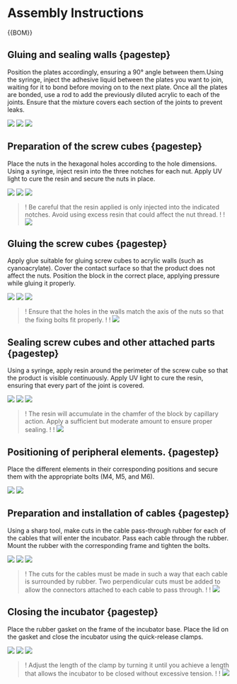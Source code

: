 [M4x10 screws]:Parts.yaml#M4x10PanSteel
[No. 2 Phillips screwdriver]:Parts.yaml#Screwdriver_Philips_No2
# Assembly Instructions

{{BOM}}

## Gluing and sealing walls {pagestep}

Position the plates accordingly, ensuring a 90° angle between them.Using the syringe, inject the
adhesive liquid between the plates you want to join, waiting for it to bond before moving on to the next plate. Once all the plates
are bonded, use a rod to add the previously diluted acrylic to each of the joints. Ensure that the mixture covers each section of the
joints to prevent leaks.

![](images/AssemblyImages/p01.jpg)
![](images/AssemblyImages/p02.jpg)
![](images/AssemblyImages/p03.jpg)


## Preparation of the screw cubes {pagestep}
Place the nuts in the hexagonal holes according to the hole dimensions. Using a syringe,
inject resin into the three notches for each nut. Apply UV light to cure the resin and secure the nuts in place.

![](images/AssemblyImages/p04.jpg)
![](images/AssemblyImages/p05.jpg)
![](images/AssemblyImages/p07.jpg)

>! Be careful that the resin applied is only injected into the indicated notches. Avoid using excess resin that could affect the nut thread.
>!
>! ![](images/AssemblyImages/p06.jpg)

## Gluing the screw cubes {pagestep}
Apply glue suitable for gluing screw cubes to acrylic walls (such as cyanoacrylate). Cover the contact surface so that the product does not affect the nuts. Position the block in the correct place, applying pressure while gluing it properly.

![](images/AssemblyImages/p08.jpg)
![](images/AssemblyImages/p09.jpg)
![](images/AssemblyImages/p10.jpg)

>! Ensure that the holes in the walls match the axis of the nuts so that the fixing bolts fit properly.
>!
>! ![](images/AssemblyImages/p11.jpg)

## Sealing screw cubes and other attached parts {pagestep}
Using a syringe, apply resin around the perimeter of the screw cube so that the product is visible continuously. Apply UV light to cure the resin, ensuring that every part of the joint is covered.

![](images/AssemblyImages/p12.jpg)
![](images/AssemblyImages/p13.jpg)
![](images/AssemblyImages/p14.jpg)

>! The resin will accumulate in the chamfer of the block by capillary action. Apply a sufficient but moderate amount to ensure proper sealing.
>!
>! ![](images/AssemblyImages/p15.jpg)

## Positioning of peripheral elements. {pagestep}
Place the different elements in their corresponding positions and secure them with the appropriate bolts (M4, M5, and M6).

![](images/AssemblyImages/p16.jpg)
![](images/AssemblyImages/p17.jpg)


## Preparation and installation of cables {pagestep}
Using a sharp tool, make cuts in the cable pass-through rubber for each of the cables that will enter the incubator. Pass each cable through the rubber. Mount the rubber with the corresponding frame and tighten the bolts.

![](images/AssemblyImages/p18.jpg)
![](images/AssemblyImages/p19.jpg)
![](images/AssemblyImages/p20.jpg)

>! The cuts for the cables must be made in such a way that each cable is surrounded by rubber. Two perpendicular cuts must be added to allow the connectors attached to each cable to pass through.
>!
>! ![](images/AssemblyImages/p21.jpg)

## Closing the incubator {pagestep}
Place the rubber gasket on the frame of the incubator base. Place the lid on the gasket and close the incubator using the quick-release clamps.

![](images/AssemblyImages/p22.jpg)
![](images/AssemblyImages/p23.jpg)
![](images/AssemblyImages/p24.jpg)

>! Adjust the length of the clamp by turning it until you achieve a length that allows the incubator to be closed without excessive tension.
>!
>! ![](images/AssemblyImages/p25.jpg)

